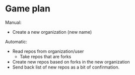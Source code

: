 # Game plan

Manual:

- Create a new organization (new name)

Automatic:

- Read repos from organization/user
  - Take repos that are forks
- Create new repos based on forks in the new organization
- Send back list of new repos as a bit of confirmation.
